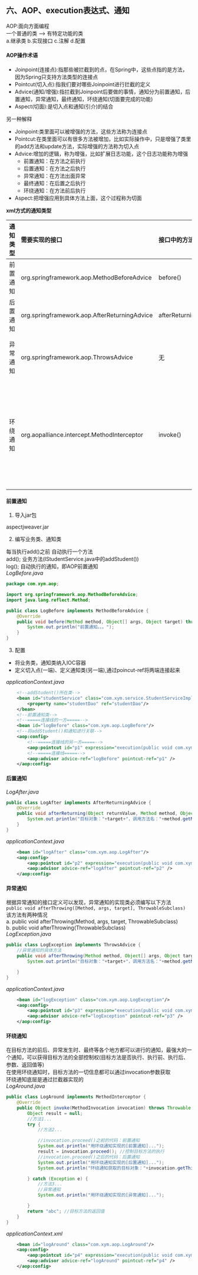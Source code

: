 ## 六、AOP、execution表达式、通知

AOP:面向方面编程<br>
一个普通的类  --> 有特定功能的类<br>
a.继承类 b.实现接口 c.注解 d.配置
#### AOP操作术语
- Joinpoint(连接点):指那些被拦截到的点，在Spring中，这些点指的是方法，因为Spring只支持方法类型的连接点
- Pointcut(切入点):指我们要对哪些Joinpoint进行拦截的定义
- Advice(通知/增强):指拦截到Joinpoint后要做的事情，通知分为前置通知，后置通知，异常通知，最终通知，环绕通知(切面要完成的功能)
- Aspect(切面):是切入点和通知(引介)的结合

另一种解释
- Joinpoint:类里面可以被增强的方法，这些方法称为连接点
- Pointcut:在类里面可以有很多方法被增加，比如实际操作中，只是增强了类里的add方法和update方法，实际增强的方法称为切入点
- Advice:增加的逻辑，称为增强，比如扩展日志功能，这个日志功能称为增强
  - 前置通知：在方法之前执行
  - 后置通知：在方法之后执行
  - 异常通知：在方法出面异常
  - 最终通知：在后置之后执行
  - 环绕通知：在方法前后执行
- Aspect:把增强应用到具体方法上面，这个过程称为切面

**xml方式的通知类型**<br>

通知类型 | 需要实现的接口 | 接口中的方法 | 执行时机
:- | :- | :- | :-
前置通知 | org.springframework.aop.MethodBeforeAdvice | before() | 目标方法执行前
后置通知 | org.springframework.aop.AfterReturningAdvice | afterReturning() | 目标方法执行后
异常通知 | org.springframework.aop.ThrowsAdvice | 无 | 目标方法发生异常时
环绕通知 | org.aopalliance.intercept.MethodInterceptor | invoke() | 拦截对目标方法的调用，即调用目标方法的整个过程

#### 前置通知
1. 导入jar包

aspectjweaver.jar

2. 编写业务类、通知类

每当执行add()之前 自动执行一个方法<br>
add();  业务方法(IStudentService.java中的addStudent())<br>
log();  自动执行的通知，即AOP前置通知<br>
*LogBefore.java*
```java
package com.xym.aop;

import org.springframework.aop.MethodBeforeAdvice;
import java.lang.reflect.Method;

public class LogBefore implements MethodBeforeAdvice {
    @Override
    public void before(Method method, Object[] args, Object target) throws Throwable {
        System.out.println("前置通知。。。");
    }
}
```
3. 配置

- 将业务类，通知类纳入IOC容器
- 定义切入点(一端)、定义通知类(另一端),通过poincut-ref将两端连接起来

*applicationContext.java*
```xml
    <!--addStudent()所在类-->
    <bean id="studentService" class="com.xym.service.StudentServiceImpl">
        <property name="studentDao" ref="studentDao"/>
    </bean>
    <!--前置通知类-->
    <!--=====连接线的一方=====-->
    <bean id="logBefore" class="com.xym.aop.LogBefore"/>
    <!--将addStudent()和通知进行关联-->
    <aop:config>
        <!--=====连接线的另一方=====-->
        <aop:pointcut id="p1" expression="execution(public void com.xym.service.StudentServiceImpl.addStudent(com.xym.entities.Student))"/>
        <!--=====连接线=====-->
        <aop:advisor advice-ref="logBefore" pointcut-ref="p1" />
    </aop:config>
```

#### 后置通知
*LogAfter.java*
```java
public class LogAfter implements AfterReturningAdvice {
    @Override
    public void afterReturning(Object returnValue, Method method, Object[] args, Object target) throws Throwable {
        System.out.println("目标对象："+target+"，调用方法名："+method.getName()+"，方法参数个数："+args.length+"，方法的返回值："+returnValue);
    }
}
```
*applicationContext.java*
```xml
    <bean id="logAfter" class="com.xym.aop.LogAfter"/>
    <aop:config>
        <aop:pointcut id="p2" expression="execution(public void com.xym.service.StudentServiceImpl.*(..))"/>
        <aop:advisor advice-ref="logAfter" pointcut-ref="p2" />
    </aop:config>
```
#### 异常通知
根据异常通知的接口定义可以发现，异常通知的实现类必须编写以下方法<br>
```public void afterThrowing([Method, args, target], ThrowableSubclass)```<br>
该方法有两种情况<br>
a. public void afterThrowing(Method, args, target, ThrowableSubclass)<br>
b. public void afterThrowing(ThrowableSubclass)<br>
*LogException.java*
```java
public class LogException implements ThrowsAdvice {
    //异常通知的具体方法
    public void afterThrowing(Method method, Object[] args, Object target, Throwable ex){
        System.out.println("目标对象："+target+"，调用方法名："+method.getName()+"，方法参数个数："+args.length+"，异常类型："+ex.getMessage());

    }
}
```
*applicationContext.java*
```xml
    <bean id="logException" class="com.xym.aop.LogException"/>
    <aop:config>
        <aop:pointcut id="p3" expression="execution(public void com.xym.service.StudentServiceImpl.*(..))"/>
        <aop:advisor advice-ref="logException" pointcut-ref="p3" />
    </aop:config>
```
#### 环绕通知
在目标方法的前后、异常发生时、最终等各个地方都可以进行的通知，最强大的一个通知，可以获得目标方法的全部控制权(目标方法是否执行、执行前、执行后、参数、返回值等)<br>
在使用环绕通知时，目标方法的一切信息都可以通过invocation参数获取<br>
环绕通知底层是通过拦截器实现的<br>
*LogAround.java*
```java
public class LogAround implements MethodInterceptor {
    @Override
    public Object invoke(MethodInvocation invocation) throws Throwable {
        Object result = null;
        //方法1...
        try {
            //方法2...

            //invocation.proceed()之前的代码：前置通知
            System.out.println("用环绕通知实现的[前置通知]...");
            result = invocation.proceed(); //控制目标方法的执行
            //invocation.proceed()之后的代码：后置通知
            System.out.println("用环绕通知实现的[后置通知]...");
            System.out.println("环绕通知获取的目标对象："+invocation.getThis()+"，调用方法名："+invocation.getMethod().getName()+"，方法参数个数："+invocation.getArguments()+"，返回值："+result);

        } catch (Exception e) {
            //方法3...
            //异常通知
            System.out.println("用环绕通知实现的[异常通知]...");

        }
        return "abc"; //目标方法的返回值
    }
}
```
*applicationContext.xml*
```xml
    <bean id="logAround" class="com.xym.aop.LogAround"/>
    <aop:config>
        <aop:pointcut id="p4" expression="execution(public void com.xym.service.StudentServiceImpl.*(..))"/>
        <aop:advisor advice-ref="logAround" pointcut-ref="p4" />
    </aop:config>
```